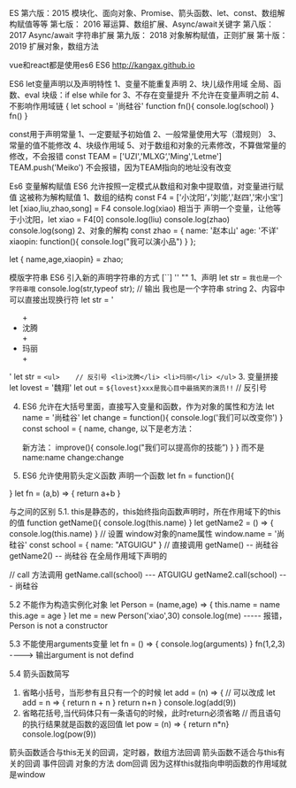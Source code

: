 ES
第六版：2015 模块化、面向对象、Promise、箭头函数、let、const、数组解构赋值等等
第七版： 2016 幂运算、数组扩展、Async/await关键字
第八版： 2017 Async/await 字符串扩展
第九版： 2018 对象解构赋值，正则扩展
第十版： 2019 扩展对象，数组方法

vue和react都是使用es6
ES6
http://kangax.github.io

ES6 let变量声明以及声明特性
1、变量不能重复声明
2、块儿级作用域 全局、函数、eval
块级：if else while for
3、不存在变量提升
不允许在变量声明之前
4、不影响作用域链
{
    let school = '尚硅谷'
    function fn(){
        console.log(school)
    }
    fn()
}

const用于声明常量
1、一定要赋予初始值
2、一般常量使用大写（潜规则）
3、常量的值不能修改
4、块级作用域
5、对于数组和对象的元素修改，不算做常量的修改，不会报错
const TEAM = ['UZI','MLXG‘,'Ming','Letme']
TEAM.push('Meiko')
不会报错，因为TEAM指向的地址没有改变

Es6 变量解构赋值
ES6 允许按照一定模式从数组和对象中提取值，对变量进行赋值
这被称为解构赋值
1、数组的结构 
const F4 = ['小沈阳‘，’刘能','赵四','宋小宝']
let [xiao,liu,zhao,song] = F4
console.log(xiao)   相当于 声明一个变量，让他等于小沈阳，let xiao = F4[0]
console.log(liu)
console.log(zhao)
console.log(song)
2、对象的解构
const zhao  = {
    name: '赵本山'
    age: '不详'
    xiaopin: function(){
        console.log("我可以演小品")
    }
};

let { name,age,xiaopin} = zhao;

模版字符串
ES6 引入新的声明字符串的方式 [``] '' ""
1、声明
let str = `我也是一个字符串哦`
console.log(str,typeof str);  // 输出 我也是一个字符串 string
2、内容中可以直接出现换行符
let str = '<ul>
            + <li>沈腾</li>
             + <li>玛丽</li>
            + </ul>'
let str = `<ul>    // 反引号
            <li>沈腾</li>
             <li>玛丽</li>
            </ul>`
3. 变量拼接
let lovest = '魏翔'
let out = `${lovest}xxx是我心目中最搞笑的演员!!` // 反引号

4. ES6 允许在大括号里面，直接写入变量和函数，作为对象的属性和方法
let name = '尚硅谷'
let change = function(){
    console.log('我们可以改变你')
}
const school = {
    name,
    change,
    以下是老方法：
    <!-- improve: function(){
        console.log("我们可以提高你的技能")
    } -->
    新方法：
    improve(){
        console.log("我们可以提高你的技能”)
    }
}
而不是 name:name  change:change

5. ES6 允许使用箭头定义函数
声明一个函数
let fn = function(){

}
let fn = (a,b) => {
    return a+b 
}

与之间的区别
5.1. this是静态的，this始终指向函数声明时，所在作用域下的this的值
function getName(){
    console.log(this.name)
}
let getName2 = () => {
    console.log(this.name)
}
// 设置 window对象的name属性
window.name = '尚硅谷'
const school = {
    name: "ATGUIGU"
}
// 直接调用
getName() -- 尚硅谷 
getName2() -- 尚硅谷 在全局作用域下声明的

// call 方法调用
getName.call(school) --- ATGUIGU
getName2.call(school) --- 尚硅谷

5.2 不能作为构造实例化对象
let Person = (name,age) => {
    this.name = name
    this.age = age
}
let me = new Person('xiao',30)
console.log(me)   -----  报错，Person is not a constructor

5.3 不能使用arguments变量
let fn = () => {
    console.log(arguments)
}
fn(1,2,3) ----> 输出argument is not defind

5.4 箭头函数简写
1) 省略小括号，当形参有且只有一个的时候
let add = (n) => {   // 可以改成 let add = n => { return n + n }
    return n+n
}
console.log(add(9))
2) 省略花括号,当代码体只有一条语句的时候，此时return必须省略
// 而且语句的执行结果就是函数的返回值
let pow = (n) => { return n*n}
console.log(pow(9))

箭头函数适合与this无关的回调，定时器，数组方法回调
箭头函数不适合与this有关的回调 事件回调 对象的方法
dom回调 因为这样this就指向申明函数的作用域就是window



